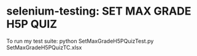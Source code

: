 # selenium-testing: SET MAX GRADE H5P QUIZ

To run my test suite: python SetMaxGradeH5PQuizTest.py SetMaxGradeH5PQuizTC.xlsx
